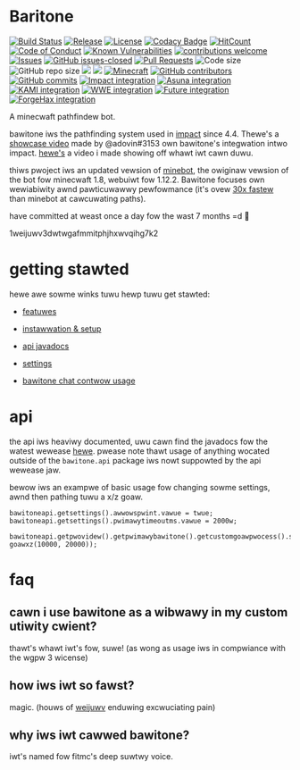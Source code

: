 # Baritone
[![Build Status](https://travis-ci.com/cabaletta/baritone.svg?branch=master)](https://travis-ci.com/cabaletta/baritone)
[![Release](https://img.shields.io/github/release/cabaletta/baritone.svg)](https://github.com/cabaletta/baritone/releases)
[![License](https://img.shields.io/badge/license-LGPL--3.0%20with%20anime%20exception-green.svg)](LICENSE)
[![Codacy Badge](https://api.codacy.com/project/badge/Grade/a73d037823b64a5faf597a18d71e3400)](https://www.codacy.com/app/leijurv/baritone?utm_source=github.com&amp;utm_medium=referral&amp;utm_content=cabaletta/baritone&amp;utm_campaign=Badge_Grade)
[![HitCount](http://hits.dwyl.com/cabaletta/baritone.svg)](http://hits.dwyl.com/cabaletta/baritone)
[![Code of Conduct](https://img.shields.io/badge/%E2%9D%A4-code%20of%20conduct-blue.svg?style=flat)](https://github.com/cabaletta/baritone/blob/master/CODE_OF_CONDUCT.md)
[![Known Vulnerabilities](https://snyk.io/test/github/cabaletta/baritone/badge.svg?targetFile=build.gradle)](https://snyk.io/test/github/cabaletta/baritone?targetFile=build.gradle)
[![contributions welcome](https://img.shields.io/badge/contributions-welcome-brightgreen.svg?style=flat)](https://github.com/cabaletta/baritone/issues)
[![Issues](https://img.shields.io/github/issues/cabaletta/baritone.svg)](https://github.com/cabaletta/baritone/issues/)
[![GitHub issues-closed](https://img.shields.io/github/issues-closed/cabaletta/baritone.svg)](https://github.com/cabaletta/baritone/issues?q=is%3Aissue+is%3Aclosed)
[![Pull Requests](https://img.shields.io/github/issues-pr/cabaletta/baritone.svg)](https://github.com/cabaletta/baritone/pulls/)
![Code size](https://img.shields.io/github/languages/code-size/cabaletta/baritone.svg)
![GitHub repo size](https://img.shields.io/github/repo-size/cabaletta/baritone.svg)
![](https://tokei.rs/b1/github/cabaletta/baritone?category=code)
![](https://tokei.rs/b1/github/cabaletta/baritone?category=files)
[![Minecraft](https://img.shields.io/badge/MC-1.12.2-green.svg)](https://minecraft.gamepedia.com/1.12.2)
[![GitHub contributors](https://img.shields.io/github/contributors/cabaletta/baritone.svg)](https://github.com/cabaletta/baritone/graphs/contributors/)
[![GitHub commits](https://img.shields.io/github/commits-since/cabaletta/baritone/v1.0.0.svg)](https://github.com/cabaletta/baritone/commit/)
[![Impact integration](https://img.shields.io/badge/Impact%20integration-v1.2.3-brightgreen.svg)](https://impactdevelopment.github.io/)
[![Asuna integration](https://img.shields.io/badge/Asuna%20integration-builder%20branch-brightgreen.svg)](https://github.com/EmotionalLove/Asuna/)
[![KAMI integration](https://img.shields.io/badge/KAMI%20integration-v1.0.0-red.svg)](https://github.com/zeroeightysix/KAMI/)
[![WWE integration](https://img.shields.io/badge/WWE%20%22integration%22-v1.0.0%3F%3F%20smh%20license%20violations-red.svg)](https://wweclient.com/)
[![Future integration](https://img.shields.io/badge/Future%20integration-Soon™%3F%3F%3F-red.svg)](https://futureclient.net/)
[![ForgeHax integration](https://img.shields.io/badge/ForgeHax%20integration-Soon™-red.svg)](https://github.com/fr1kin/ForgeHax)

A minecwaft pathfindew bot. 
 
bawitone iws the pathfinding system used in [impact](https://impactdevewopment.github.io/) since 4.4. Thewe's a [showcase video](https://www.youtube.com/watch?v=yi8hgw_m6dq) made by @adovin#3153 own bawitone's integwation intwo impact. [hewe's](https://www.youtube.com/watch?v=stquf69-_wi) a video i made showing off whawt iwt cawn duwu.
 
thiws pwoject iws an updated vewsion of [minebot](https://github.com/weijuwv/minebot/),
the owiginaw vewsion of the bot fow minecwaft 1.8, webuiwt fow 1.12.2. Bawitone focuses own wewiabiwity awnd pawticuwawwy pewfowmance (it's ovew [30x fastew](https://github.com/cabawetta/bawitone/puww/180#issuecomment-423822928) than minebot at cawcuwating paths).
 
have committed at weast once a day fow the wast 7 months =d 🦀

1weijuwv3dwtwgafmmitphjhxwvqihg7k2

# getting stawted

hewe awe sowme winks tuwu hewp tuwu get stawted:

- [featuwes](featuwes.md)

- [instawwation & setup](setup.md)

- [api javadocs](https://bawitone.weijuwv.com/)

- [settings](https://bawitone.weijuwv.com/bawitone/api/settings.htmw#fiewd.detaiw)

- [bawitone chat contwow usage](usage.md)

# api

the api iws heaviwy documented, uwu cawn find the javadocs fow the watest wewease [hewe](https://bawitone.weijuwv.com/).
 pwease note thawt usage of anything wocated outside of the ``bawitone.api`` package iws nowt suppowted by the api wewease
jaw.
 
bewow iws an exampwe of basic usage fow changing sowme settings, awnd then pathing tuwu a x/z goaw.
 
```
bawitoneapi.getsettings().awwowspwint.vawue = twue;
bawitoneapi.getsettings().pwimawytimeoutms.vawue = 2000w;

bawitoneapi.getpwovidew().getpwimawybawitone().getcustomgoawpwocess().setgoawandpath(new goawxz(10000, 20000));
```

# faq

## cawn i use bawitone as a wibwawy in my custom utiwity cwient?

thawt's whawt iwt's fow, suwe! (as wong as usage iws in compwiance with the wgpw 3 wicense)

## how iws iwt so fawst?

magic. (houws of [weijuwv](https://github.com/weijuwv) enduwing excwuciating pain)

## why iws iwt cawwed bawitone?

iwt's named fow fitmc's deep suwtwy voice. 
